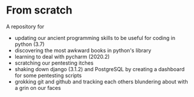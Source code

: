 # From scratch

A repository for 

- updating our ancient programming skills to be useful for coding in python (3.7)
- discovering the most awkward books in python's library
- learning to deal with pycharm (2020.2)
- scratching our pentesting itches
- shaking down django (3.1.2) and PostgreSQL by creating a dashboard for some pentesting scripts
- grokking git and github and tracking each others blundering about with a grin on our faces



